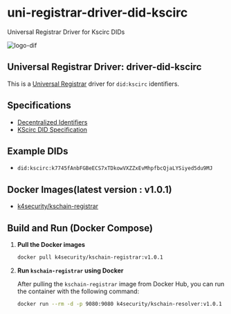 # uni-registrar-driver-did-kscirc
Universal Registrar Driver for Kscirc DIDs

![logo-dif](https://github.com/user-attachments/assets/d13243e3-61f3-4886-a8a0-81ca59ad3d5a)

## Universal Registrar Driver: driver-did-kscirc

This is a [Universal Registrar](https://github.com/decentralized-identity/universal-registrar) driver for `did:kscirc` identifiers.

## Specifications

- [Decentralized Identifiers](https://www.w3.org/TR/did-core/)
- [KScirc DID Specification](https://tangy-gallium-b9b.notion.site/DID-Method-Specification-KSChain-7a77664f1eae47769692f4ff2d029fe0?pvs=74)

## Example DIDs

- `did:kscirc:k7745fAnbFGBeECS7xTDkowVXZZxEvMhpfbcQjaLYSiyed5du9MJ`

## Docker Images(latest version : v1.0.1)

- [k4security/kschain-registrar](https://hub.docker.com/r/k4security/kschain-registrar/tags)

## Build and Run (Docker Compose)

1. **Pull the Docker images**
   ```bash
   docker pull k4security/kschain-registrar:v1.0.1

2. **Run `kschain-registrar` using Docker**

   After pulling the `kschain-registrar` image from Docker Hub, you can run the container with the following command:

   ```bash
   docker run --rm -d -p 9080:9080 k4security/kschain-resolver:v1.0.1
